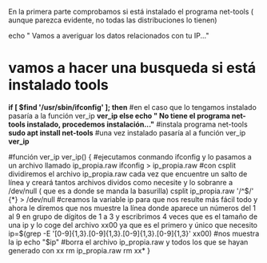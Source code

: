 En la primera parte comprobamos si está instalado el programa net-tools ( aunque parezca evidente, no todas las distribuciones lo tienen)

echo " Vamos a averiguar los datos relacionados con tu IP..."
# vamos a hacer una busqueda si está instalado tools
**if [ $find '/usr/sbin/ifconfig' ]; then**
	#en el caso que lo tengamos instalado pasaría a la función ver_ip
	**ver_ip 
else 
echo " No tiene el programa net-tools instalado, procedemos instalación..."**
	#instala programa net-tools 
	**sudo apt install net-tools**
	#una vez instalado pasaría al a función ver_ip
	**ver_ip**


#función ver_ip
ver_ip()  {
#ejecutamos conmando ifconfig y lo pasamos a un archivo llamado ip_propia.raw
ifconfig > ip_propia.raw
	#con csplit dividiremos el archivo ip_propia.raw cada vez que encuentre un salto
	de línea y creará tantos archivos dividos como necesite y lo sobranre a /dev/null ( que es a donde se manda la basurilla)
	csplit ip_propia.raw '/^$/' {*} > /dev/null
#creamos la variable ip para que nos resulte más fácil todo y ahora le diremos que nos muestre la línea donde aparece 
un números del 1 al 9 en grupo de dígitos de 1 a 3 y escribrimos 4 veces que es el tamaño de una ip
y lo coge del archivo xx00 ya que es el primero y único que necesito
ip=$(grep -E '[0-9]{1,3}\.[0-9]{1,3}\.[0-9]{1,3}\.[0-9]{1,3}' xx00)
	#nos muestra la ip
	echo "$ip"
	#borra el archivo ip_propia.raw y todos los que se hayan generado con xx
	rm ip_propia.raw
	rm xx*
}
